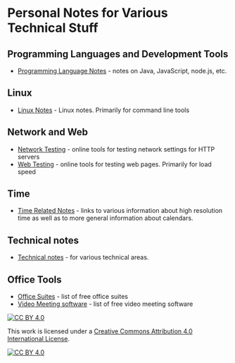 # Personal Notes for Various Technical Stuff

## Programming Languages and Development Tools

* [Programming Language Notes](./programming) - notes on Java, JavaScript, node.js, etc.

## Linux

* [Linux Notes](./linux) - Linux notes. Primarily for command line tools

## Network and Web

* [Network Testing](./tools/network-testing.md) - online tools for testing network settings for HTTP servers
* [Web Testing](./tools/web-testing.md) - online tools for testing web pages. Primarily for load speed

## Time

* [Time Related Notes](./time) - links to various information about high resolution time as well as to more general information about calendars.

## Technical notes

* [Technical notes](./technical) - for various technical areas.

## Office Tools

* [Office Suites](./tools/office.md) - list of free office suites
* [Video Meeting software](./tools/video-meetings.md) - list of free video meeting software

[![CC BY 4.0][cc-by-shield]][cc-by]

This work is licensed under a [Creative Commons Attribution 4.0 International
License][cc-by].

[![CC BY 4.0][cc-by-image]][cc-by]

[cc-by]: http://creativecommons.org/licenses/by/4.0/
[cc-by-image]: https://i.creativecommons.org/l/by/4.0/88x31.png
[cc-by-shield]: https://img.shields.io/badge/License-CC%20BY%204.0-lightgrey.svg
